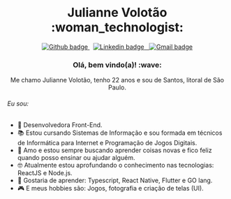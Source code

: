 <br>

<h1 align="center"> Julianne Volotão :woman_technologist:	</h1>

<p align="center"> 
  <a href="https://github.com/juliannevolotao"> 
    <img src="https://img.shields.io/badge/-Github-black?style=flat&logo=Github&logoColor=white&link=https://github.com/juliannevolotao" alt="Github badge" />
  </a>
  &nbsp; 
  <a href="https://www.linkedin.com/in/juliannevolotao/"> 
    <img src="https://img.shields.io/badge/-LinkedIn-blue?style=flat&logo=Linkedin&logoColor=white&link=https://www.linkedin.com/in/juliannevolotao/" alt="Linkedin badge" />
  &nbsp; 
  <a href="mailto:julivolotao@gmail.com"> 
    <img src="https://img.shields.io/badge/-Gmail-red?style=flat&logo=Gmail&logoColor=white&link=mailto:julivolotao@gmail.com" alt="Gmail badge" />
  </a>
</p>


<h3 align="center"> Olá, bem vindo(a)! :wave: </h3>

<p align="center"> Me chamo Julianne Volotão, tenho 22 anos e sou de Santos, litoral de São Paulo. </p>


<h6> Eu sou: </h6>

- :purple_heart: Desenvolvedora Front-End.
- :books: Estou cursando Sistemas de Informação e sou formada em técnicos de Informática para Internet e Programação de Jogos Digitais.
- :hugs: Amo e estou sempre buscando aprender coisas novas e fico feliz quando posso ensinar ou ajudar alguém.
- :nerd_face: Atualmente estou aprofundando o conhecimento nas tecnologias: ReactJS e Node.js.
- :dart: Gostaria de aprender: Typescript, React Native, Flutter e GO lang.
- :video_game: E meus hobbies são: Jogos, fotografia e criação de telas (UI).

<br>


<!--
**juliannevolotao/JulianneVolotao** is a ✨ _special_ ✨ repository because its `README.md` (this file) appears on your GitHub profile.

Here are some ideas to get you started:

- 🔭 I’m currently working on ...
- 🌱 I’m currently learning ...
- 👯 I’m looking to collaborate on ...
- 🤔 I’m looking for help with ...
- 💬 Ask me about ...
- 📫 How to reach me: ...
- 😄 Pronouns: ...
- ⚡ Fun fact: ...
-->

